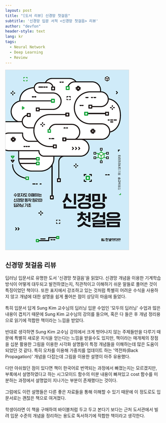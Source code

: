 ```yaml
---
layout: post
title: "[도서 리뷰] 신경망 첫걸음"
subtitle: '신경망 입문 서적 <신경망 첫걸음> 리뷰'
author: "devfon"
header-style: text
lang: kr
tags:
  - Neural Network
  - Deep Learning
  - Review
---
```


![](/img/in-post/make_own.jpg)

## 신경망 첫걸음 리뷰
딥러닝 입문서로 유명한 도서 '신경망 첫걸음'을 읽었다.
신경망 개념을 이용한 기계학습 방식이 어떻게 대두되고 발전하였는지, 직관적이고 이해하기 쉬운 말들로 풀어쓴 것이 특징이었던 책이다. 또한 표지에서 강조하고 있는 것처럼 특별히 어려운 수식을 사용하지 않고 개념에 대한 설명을 쉽게 풀어쓴 점이 상당히 마음에 들었다.
<br><br>
특히 입문서 답게 Sung Kim 교수님의 딥러닝 입문 수업인 '모두의 딥러닝' 수업과 많은 내용이 겹치기 때문에 Sung Kim 교수님의 강의를 들으며, 혹은 다 들은 후 개념 정리용으로 읽기에 적합한 책이라는 느낌을 받았다.
<br><br>
반대로 생각하면 Sung Kim 교수님 강의에서 크게 벗어나지 않는 주제들만을 다루기 때문에 특별히 새로운 지식을 얻는다는 느낌을 받을수도 있지만, 책이라는 매개체의 장점을 십분 활용한 그림을 이용한 시각화 설명들이 특정 개념들을 이해하는데 많은 도움이 되었던 것 같다. 특히 오차를 이용해 가중치를 업데이트 하는 '역전파(Back Propagation)' 개념을 다잡는데 그림을 이용한 설명이 아주 유용했다.
<br><br>
다만 아쉬웠던 점이 있다면 책이 한국어로 번역되는 과정에서 빠졌는지는 모르겠지만, 부록에서 설명하였다고 하는 시그모이드 함수의 미분 내용이 빠져있고 cost 함수를 미분하는 과정에서 설명없이 지나가는 부분이 존재했다는 것이다.
<br><br>
그럼에도 이런 설명들은 다른 좋은 자료들을 통해 이해할 수 있기 때문에 이 정도로도 입문서로는 괜찮은 책으로 여겨졌다.
<br><br>
학생이라면 이 책을 구매하여 바이블처럼 두고 두고 본다기 보다는 근처 도서관에서 빌려 입문 수준의 개념을 정리하는 용도로 독서하기에 적합한 책이라고 생각한다.